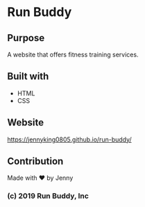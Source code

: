 # Run Buddy

## Purpose
A website that offers fitness training services.

## Built with
* HTML
* CSS

## Website
https://jennyking0805.github.io/run-buddy/

## Contribution
Made with ❤️ by Jenny

### (c) 2019 Run Buddy, Inc
